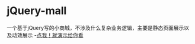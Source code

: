 # jQuery-mall
一个基于jQuery写的小商城，不涉及什么复杂业务逻辑，主要是静态页面展示以及动效展示
-[点我！就演示给你看](https://fgstudy.github.io/jQuery-mall/)
